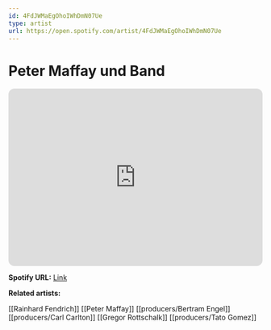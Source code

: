 ```yaml
---
id: 4FdJWMaEgOhoIWhDmN07Ue
type: artist
url: https://open.spotify.com/artist/4FdJWMaEgOhoIWhDmN07Ue
---
```

# Peter Maffay und Band

<iframe style="border-radius:12px" src="https://open.spotify.com/embed/artist/4FdJWMaEgOhoIWhDmN07Ue" width="100%" height="352" frameBorder="0" allowfullscreen="" allow="autoplay; clipboard-write; encrypted-media; fullscreen; picture-in-picture" loading="lazy"></iframe>

**Spotify URL:** [Link](https://open.spotify.com/artist/4FdJWMaEgOhoIWhDmN07Ue)

**Related artists:**

[[Rainhard Fendrich]]
[[Peter Maffay]]
[[producers/Bertram Engel]]
[[producers/Carl Carlton]]
[[Gregor Rottschalk]]
[[producers/Tato Gomez]]
